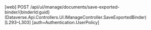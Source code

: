 [web] POST /api/ui/imanage/documents/save-exported-binder/{binderId:guid}  (Dataverse.Api.Controllers.UI.IManageController.SaveExportedBinder)  [L293–L303] [auth=Authentication.UserPolicy]

